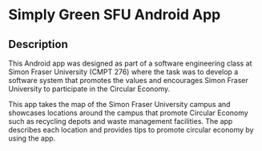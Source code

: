 # Simply Green SFU Android App 

## Description

This Android app was designed as part of a software engineering class at Simon Fraser University (CMPT 276) where the task was to develop a software system that promotes the values and encourages Simon Fraser University to participate in the Circular
Economy.

This app takes the map of the Simon Fraser University campus and showcases locations around the campus that promote Circular Economy such
as recycling depots and waste management facilities.  The app describes each location and provides tips to promote circular economy by using the app.  

